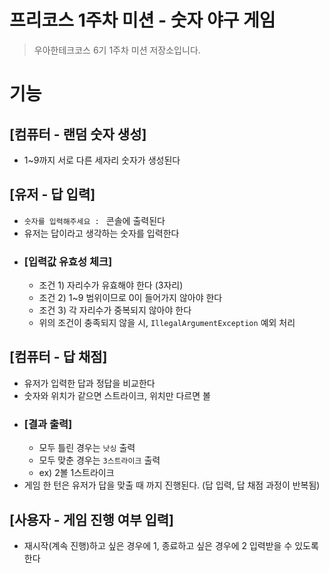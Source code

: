 # 프리코스 1주차 미션 - 숫자 야구 게임
> 우아한테크코스 6기 1주차 미션 저장소입니다.

# 기능

## [컴퓨터 - 랜덤 숫자 생성]
- 1~9까지 서로 다른 세자리 숫자가 생성된다
## [유저 - 답 입력]
- `숫자를 입력해주세요 : ` 콘솔에 출력된다
- 유저는 답이라고 생각하는 숫자를 입력한다
- ### [입력값 유효성 체크]
    - 조건 1) 자리수가 유효해야 한다 (3자리)
    - 조건 2) 1~9 범위이므로 0이 들어가지 않아야 한다
    - 조건 3) 각 자리수가 중복되지 않아야 한다
    - 위의 조건이 충족되지 않을 시, `IllegalArgumentException` 예외 처리
## [컴퓨터 - 답 채점]
- 유저가 입력한 답과 정답을 비교한다
- 숫자와 위치가 같으면 스트라이크, 위치만 다르면 볼
- ### [결과 출력]
  - 모두 틀린 경우는 `낫싱` 출력
  - 모두 맞춘 경우는 `3스트라이크` 출력
  - ex) 2볼 1스트라이크
- 게임 한 턴은 유저가 답을 맞출 때 까지 진행된다. (답 입력, 답 채점 과정이 반복됨)
## [사용자 - 게임 진행 여부 입력]
- 재시작(계속 진행)하고 싶은 경우에 1, 종료하고 싶은 경우에 2 입력받을 수 있도록 한다
